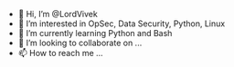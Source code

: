 - 👋 Hi, I’m @LordVivek
- 👀 I’m interested in OpSec, Data Security, Python, Linux
- 🌱 I’m currently learning Python and Bash
- 💞️ I’m looking to collaborate on ...
- 📫 How to reach me ...

<!---
LordVivek/LordVivek is a ✨ special ✨ repository because its `README.md` (this file) appears on your GitHub profile.
You can click the Preview link to take a look at your changes.
--->
